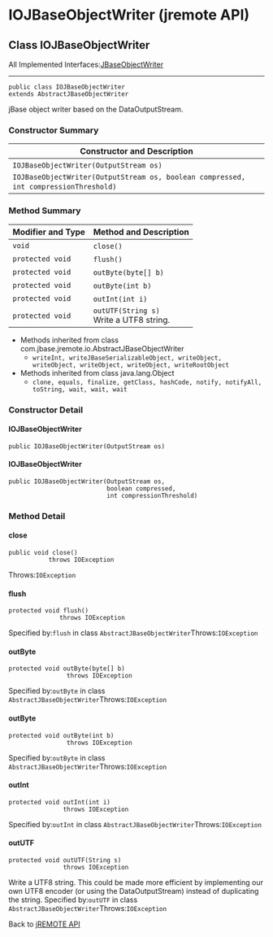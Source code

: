 # IOJBaseObjectWriter (jremote API)

<PageHeader />

## Class IOJBaseObjectWriter

All Implemented Interfaces:[JBaseObjectWriter](./../jbaseobjectwriter-%28jremote-api%29 "interface in com.jbase.jremote.io")
* * *


```
public class IOJBaseObjectWriter
extends AbstractJBaseObjectWriter
```

jBase object writer based on the DataOutputStream.

### Constructor Summary


| Constructor and Description<br> |
| --- |
| `IOJBaseObjectWriter(OutputStream os)` <br> |
| `IOJBaseObjectWriter(OutputStream os, boolean compressed, int compressionThreshold)` <br> |






### Method Summary


| Modifier and Type<br> | Method and Description<br> |
| --- | --- |
| `void`<br> | `close()` <br> |
| `protected void`<br> | `flush()` <br> |
| `protected void`<br> | `outByte(byte[] b)` <br> |
| `protected void`<br> | `outByte(int b)` <br> |
| `protected void`<br> | `outInt(int i)` <br> |
| `protected void`<br> | `outUTF(String s)`<br>Write a UTF8 string.<br> |


- Methods inherited from class com.jbase.jremote.io.AbstractJBaseObjectWriter
    - `writeInt, writeJBaseSerializableObject, writeObject, writeObject, writeObject, writeObject, writeRootObject`
- Methods inherited from class java.lang.Object
    - `clone, equals, finalize, getClass, hashCode, notify, notifyAll, toString, wait, wait, wait`

### Constructor Detail

#### IOJBaseObjectWriter

```
public IOJBaseObjectWriter(OutputStream os)
```

#### 


#### IOJBaseObjectWriter

```
public IOJBaseObjectWriter(OutputStream os,
                           boolean compressed,
                           int compressionThreshold)
```



### 


### Method Detail

#### close

```
public void close()
           throws IOException
```
Throws:`IOException`
#### 


#### flush

```
protected void flush()
              throws IOException
```
Specified by:`flush` in class `AbstractJBaseObjectWriter`Throws:`IOException`
#### 


#### outByte

```
protected void outByte(byte[] b)
                throws IOException
```
Specified by:`outByte` in class `AbstractJBaseObjectWriter`Throws:`IOException`
#### 


#### outByte

```
protected void outByte(int b)
                throws IOException
```
Specified by:`outByte` in class `AbstractJBaseObjectWriter`Throws:`IOException`
#### 


#### outInt

```
protected void outInt(int i)
               throws IOException
```
Specified by:`outInt` in class `AbstractJBaseObjectWriter`Throws:`IOException`
#### 


#### outUTF

```
protected void outUTF(String s)
               throws IOException
```

Write a UTF8 string. This could be made more efficient by implementing our own UTF8 encoder (or using the DataOutputStream) instead of duplicating the string.
Specified by:`outUTF` in class `AbstractJBaseObjectWriter`Throws:`IOException`

Back to [jREMOTE API](com_jbase_jremote_package-summary)


